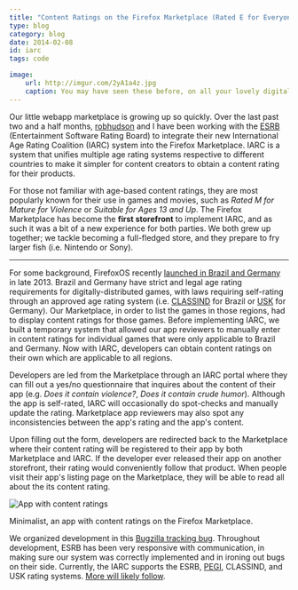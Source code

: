 ```yaml
---
title: "Content Ratings on the Firefox Marketplace (Rated E for Everyone)"
type: blog
category: blog
date: 2014-02-08
id: iarc
tags: code

image:
    url: http://imgur.com/2yA1a4z.jpg
    caption: You may have seen these before, on all your lovely digital products.
---
```


Our little webapp marketplace is growing up so quickly. Over the last past two
and a half months, [robhudson](http://github.com/robhudson) and I have been
working with the [ESRB](http://www.esrb.org/index-js.jsp) (Entertainment
Software Rating Board) to integrate their new International Age Rating
Coalition (IARC) system into the Firefox Marketplace. IARC is a system that
unifies multiple age rating systems respective to different countries to make
it simpler for content creators to obtain a content rating for their products.

For those not familiar with age-based content ratings, they are most popularly
known for their use in games and movies, such as *Rated M for Mature for
Violence* or *Suitable for Ages 13 and Up*. The Firefox Marketplace has become
the **first storefront** to implement IARC, and as such it was a bit of a new
experience for both parties. We both grew up together; we tackle becoming a
full-fledged store, and they prepare to fry larger fish (i.e. Nintendo or
Sony).

---

For some background, FirefoxOS recently [launched in Brazil and
Germany](https://blog.mozilla.org/about_mozilla/2013/10/24/firefox-os-launches-in-brazil-germany-your-name-on-the-mozillians-monument-and-more/)
in late 2013. Brazil and Germany have strict and legal age rating requirements
for digitally-distributed games, with laws requiring self-rating through an
approved age rating system (i.e. [CLASSIND](http://culturadigital.br/classind/)
for Brazil or [USK](http://www.usk.de/) for Germany). Our Marketplace, in order
to list the games in those regions, had to display content ratings for those
games. Before implementing IARC, we built a temporary system that allowed our
app reviewers to manually enter in content ratings for individual games that
were only applicable to Brazil and Germany. Now with IARC, developers can
obtain content ratings on their own which are applicable to all regions.

Developers are led from the Marketplace through an IARC portal where they can
fill out a yes/no questionnaire that inquires about the content of their app
(e.g. *Does it contain violence?*, *Does it contain crude humor*). Although
the app is self-rated, IARC will occasionally do spot-checks and manually
update the rating. Marketplace app reviewers may also spot any inconsistencies
between the app's rating and the app's content.

Upon filling out the form, developers are redirected back to the Marketplace
where their content rating will be registered to their app by both Marketplace
and IARC. If the developer ever released their app on another storefront,
their rating would conveniently follow that product. When people visit their
app's listing page on the Marketplace, they will be able to read all about the
its content rating.

![App with content ratings](http://i.imgur.com/rd9477d.png)

<div class="page-caption"><span>
Minimalist, an app with content ratings on the Firefox Marketplace.
</span></div>

We organized development in this [Bugzilla tracking
bug](https://bugzilla.mozilla.org/show_bug.cgi?id=929812). Throughout
development, ESRB has been very responsive with communication, in making sure
our system was correctly implemented and in ironing out bugs on their side.
Currently, the IARC supports the ESRB, [PEGI](http://www.pegi.info/en/index/),
CLASSIND, and USK rating systems. [More will likely
follow](http://en.wikipedia.org/wiki/Video_game_content_rating_system#Rating_systems).
